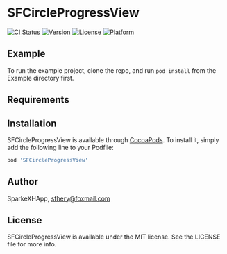 # SFCircleProgressView

[![CI Status](https://img.shields.io/travis/SparkeXHApp/SFCircleProgressView.svg?style=flat)](https://travis-ci.org/SparkeXHApp/SFCircleProgressView)
[![Version](https://img.shields.io/cocoapods/v/SFCircleProgressView.svg?style=flat)](https://cocoapods.org/pods/SFCircleProgressView)
[![License](https://img.shields.io/cocoapods/l/SFCircleProgressView.svg?style=flat)](https://cocoapods.org/pods/SFCircleProgressView)
[![Platform](https://img.shields.io/cocoapods/p/SFCircleProgressView.svg?style=flat)](https://cocoapods.org/pods/SFCircleProgressView)

## Example

To run the example project, clone the repo, and run `pod install` from the Example directory first.

## Requirements

## Installation

SFCircleProgressView is available through [CocoaPods](https://cocoapods.org). To install
it, simply add the following line to your Podfile:

```ruby
pod 'SFCircleProgressView'
```

## Author

SparkeXHApp, sfhery@foxmail.com

## License

SFCircleProgressView is available under the MIT license. See the LICENSE file for more info.
